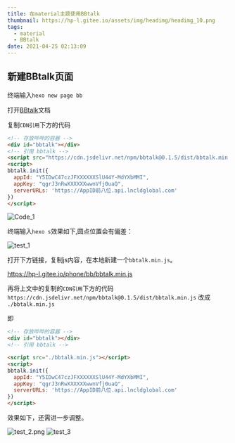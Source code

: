 ```yaml
---
title: 在material主题使用BBtalk
thumbnail: https://hp-l.gitee.io/assets/img/headimg/headimg_10.png
tags:
  - material
  - BBtalk
date: 2021-04-25 02:13:09
---
```



## 新建BBtalk页面

终端输入`hexo new page bb`

打开[BBtalk](https://bb.js.org/quick-start.html#cdn%E5%BC%95%E7%94%A8)文档

复制`CDN引用`下方的代码

```html
<!-- 存放哔哔的容器 -->
<div id="bbtalk"></div>
<!-- 引用 bbtalk -->
<script src="https://cdn.jsdelivr.net/npm/bbtalk@0.1.5/dist/bbtalk.min.js"></script>
<script>
bbtalk.init({
  appId: "Y5IDwC47czJFXXXXXXSlU44Y-MdYXbMMI",
  appKey: "qgrJ3nRwXXXXXXwwnVfj0uaQ",
  serverURLs: 'https://AppID前八位.api.lncldglobal.com'
})
</script>
```

![Code_1](./Code_1.png)

终端输入`hexo s`效果如下,圆点位置会有偏差：

![test_1](./test_1.png)


打开下方链接，复制js内容，在本地新建一个`bbtalk.min.js`。

https://hp-l.gitee.io/phone/bb/bbtalk.min.js

再将上文中的复制的`CDN引用`下方的代码 `https://cdn.jsdelivr.net/npm/bbtalk@0.1.5/dist/bbtalk.min.js` 改成 `./bbtalk.min.js`

即

```html
<!-- 存放哔哔的容器 -->
<div id="bbtalk"></div>
<!-- 引用 bbtalk -->

<script src="./bbtalk.min.js"></script>
<script>
bbtalk.init({
  appId: "Y5IDwC47czJFXXXXXXSlU44Y-MdYXbMMI",
  appKey: "qgrJ3nRwXXXXXXwwnVfj0uaQ",
  serverURLs: 'https://AppID前八位.api.lncldglobal.com'
})
</script>
```

效果如下，还需进一步调整。

![test_2.png](./test_2.png)
![test_3](test_3.jpg)



